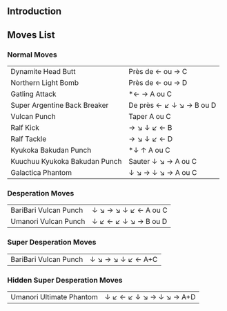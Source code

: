 ## Introduction

## Moves List

### Normal Moves

|                               |                          |
|-------------------------------|--------------------------|
| Dynamite Head Butt            | Près de ← ou → C         |
| Northern Light Bomb           | Près de ← ou → D         |
| Gatling Attack                | \*← → A ou C             |
| Super Argentine Back Breaker  | De près ← ↙ ↓ ↘ → B ou D |
| Vulcan Punch                  | Taper A ou C             |
| Ralf Kick                     | → ↘ ↓ ↙ ← B              |
| Ralf Tackle                   | → ↘ ↓ ↙ ← D              |
| Kyukoka Bakudan Punch         | \*↓ ↑ A ou C             |
| Kuuchuu Kyukoka Bakudan Punch | Sauter ↓ ↘ → A ou C      |
| Galactica Phantom             | ↓ ↘ → ↓ ↘ → A ou C       |

### Desperation Moves

|                       |                      |
|-----------------------|----------------------|
| BariBari Vulcan Punch | ↓ ↘ → ↘ ↓ ↙ ← A ou C |
| Umanori Vulcan Punch  | ↓ ↙ ← ↙ ↓ ↘ → B ou D |

### Super Desperation Moves

|                       |                   |
|-----------------------|-------------------|
| BariBari Vulcan Punch | ↓ ↘ → ↘ ↓ ↙ ← A+C |

### Hidden Super Desperation Moves

|                          |                         |
|--------------------------|-------------------------|
| Umanori Ultimate Phantom | ↓ ↙ ← ↙ ↓ ↘ → ↓ ↘ → A+D |
